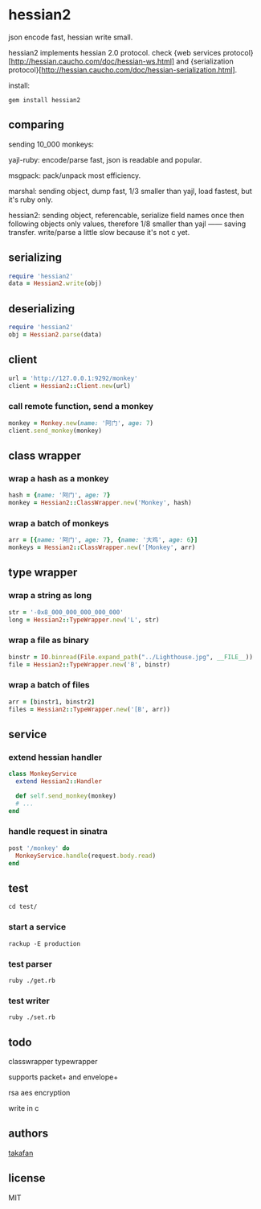 # hessian2

json encode fast, hessian write small.

hessian2 implements hessian 2.0 protocol. check {web services protocol}[http://hessian.caucho.com/doc/hessian-ws.html] and {serialization protocol}[http://hessian.caucho.com/doc/hessian-serialization.html].

install:

```
gem install hessian2
```

## comparing

sending 10_000 monkeys:

yajl-ruby: encode/parse fast, json is readable and popular.

msgpack: pack/unpack most efficiency.

marshal: sending object, dump fast, 1/3 smaller than yajl, load fastest, but it's ruby only.

hessian2: sending object, referencable, serialize field names once then following objects only values, therefore 1/8 smaller than yajl —— saving transfer. write/parse a little slow because it's not c yet.

## serializing

``` ruby
require 'hessian2'
data = Hessian2.write(obj)
```

## deserializing 

``` ruby
require 'hessian2'
obj = Hessian2.parse(data)
```

## client

``` ruby
url = 'http://127.0.0.1:9292/monkey'
client = Hessian2::Client.new(url)
```

### call remote function, send a monkey

``` ruby
monkey = Monkey.new(name: '阿门', age: 7)
client.send_monkey(monkey)
```

## class wrapper

### wrap a hash as a monkey

``` ruby
hash = {name: '阿门', age: 7}
monkey = Hessian2::ClassWrapper.new('Monkey', hash)
```

### wrap a batch of monkeys

``` ruby
arr = [{name: '阿门', age: 7}, {name: '大鸡', age: 6}]
monkeys = Hessian2::ClassWrapper.new('[Monkey', arr)
```

## type wrapper

### wrap a string as long

``` ruby
str = '-0x8_000_000_000_000_000'
long = Hessian2::TypeWrapper.new('L', str)
```

### wrap a file as binary

``` ruby
binstr = IO.binread(File.expand_path("../Lighthouse.jpg", __FILE__))
file = Hessian2::TypeWrapper.new('B', binstr)
```

### wrap a batch of files

``` ruby
arr = [binstr1, binstr2]
files = Hessian2::TypeWrapper.new('[B', arr))
```

## service

### extend hessian handler

``` ruby
class MonkeyService
  extend Hessian2::Handler

  def self.send_monkey(monkey)
  # ...
end
```

### handle request in sinatra

``` ruby
post '/monkey' do
  MonkeyService.handle(request.body.read)
end
```

## test

```
cd test/
```

### start a service

```
rackup -E production
```

### test parser

```
ruby ./get.rb
```

### test writer

```
ruby ./set.rb
```

## todo

classwrapper typewrapper

supports packet+ and envelope+

rsa aes encryption

write in c

## authors

[takafan](http://hululuu.com)

## license

MIT
